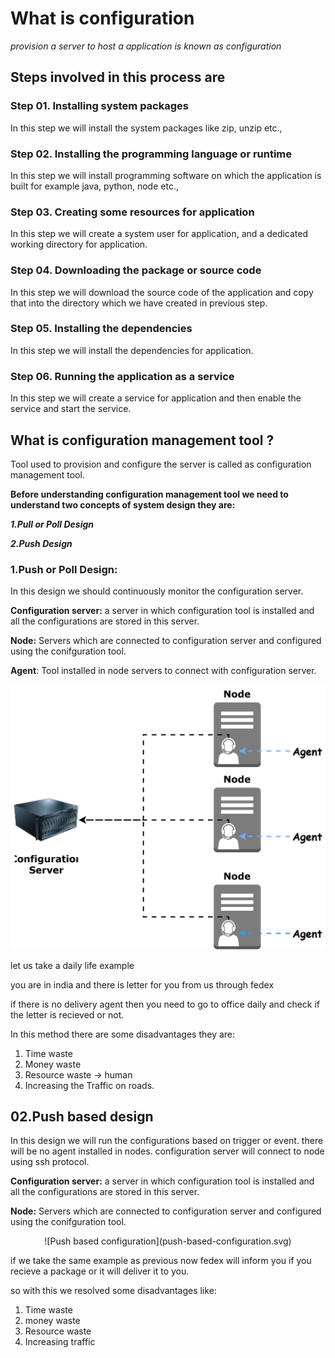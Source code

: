 # What is configuration

*provision a server to host a application is known as configuration*

## Steps involved in this process are

### Step 01. Installing system packages

In this step we will install the system packages like zip, unzip etc.,

### Step 02. Installing the programming language or runtime 

In this step we will install programming software on which the application is built for example java, python, node etc.,

### Step 03. Creating some resources for application

In this step we will create a system user for application, and a dedicated working directory for application. 

### Step 04. Downloading the package or source code

In this step we will download the source code of the application and copy that into the directory which we have created in previous step.

### Step 05. Installing the dependencies

In this step we will install the dependencies for application.

### Step 06. Running the application as a service

In this step we will create a service for application and then enable the service and start the service.

## What is configuration management tool ?

Tool used to provision and configure the server is called as configuration management tool.

**Before understanding configuration management tool we need to understand two concepts of system design they are:**

***1.Pull or Poll Design***

***2.Push Design***

### 1.Push or Poll Design:

In this design we should continuously monitor the configuration server.

**Configuration server:** a server in which configuration tool is installed and all the configurations are stored in this server.

**Node:** Servers which are connected to configuration server and configured using the conifguration tool.

**Agent**: Tool installed in node servers to connect with configuration server.

<p align="center">
  <img src="./pull-based-configuration.svg">
</p>

let us take a daily life example

you are in india and there is letter for you from us through fedex

if there is no delivery agent then you need to go to office daily and check if the letter is recieved or not.

In this method there are some disadvantages they are:

1. Time waste
2. Money waste
3. Resource waste -> human
4. Increasing the Traffic on roads.

## 02.Push based design

In this design we will run the configurations based on trigger or event. there will be no agent installed in nodes. configuration server will connect to node using ssh protocol.

**Configuration server:** a server in which configuration tool is installed and all the configurations are stored in this server.

**Node:** Servers which are connected to configuration server and configured using the conifguration tool.

<p align="center">
![Push based configuration](push-based-configuration.svg)
</p>

if we take the same example as previous now fedex will inform you if you recieve a package or it will deliver it to you.

so with this we resolved some disadvantages like:

1. Time waste
2. money waste
3. Resource waste
4. Increasing traffic